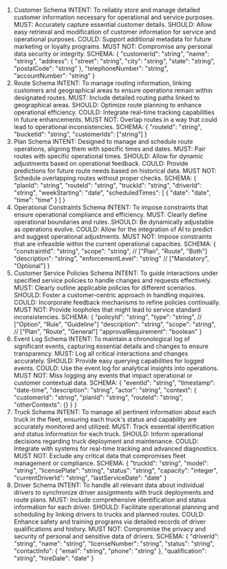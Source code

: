 1. Customer Schema
INTENT: To reliably store and manage detailed customer information necessary for operational and service purposes.
MUST: Accurately capture essential customer details.
SHOULD: Allow easy retrieval and modification of customer information for service and operational purposes.
COULD: Support additional metadata for future marketing or loyalty programs.
MUST NOT: Compromise any personal data security or integrity.
SCHEMA:
{
  "customerId": "string",
  "name": "string",
  "address": {
    "street": "string",
    "city": "string",
    "state": "string",
    "postalCode": "string"
  },
  "telephoneNumber": "string",
  "accountNumber": "string"
}
2. Route Schema
INTENT: To manage routing information, linking customers and geographical areas to ensure operations remain within designated routes.
MUST: Include detailed routing paths linked to geographical areas.
SHOULD: Optimize route planning to enhance operational efficiency.
COULD: Integrate real-time tracking capabilities in future enhancements.
MUST NOT: Overlap routes in a way that could lead to operational inconsistencies.
SCHEMA:
{
  "routeId": "string",
  "bucketId": "string",
  "customerIds": ["string"]
}
3. Plan Schema
INTENT: Designed to manage and schedule route operations, aligning them with specific times and dates.
MUST: Pair routes with specific operational times.
SHOULD: Allow for dynamic adjustments based on operational feedback.
COULD: Provide predictions for future route needs based on historical data.
MUST NOT: Schedule overlapping routes without proper checks.
SCHEMA:
{
  "planId": "string",
  "routeId": "string",
  "truckId": "string",
  "driverId": "string",
  "weekStarting": "date",
  "scheduledTimes": [
    {
      "date": "date",
      "time": "time"
    }
  ]
}
4. Operational Constraints Schema
INTENT: To impose constraints that ensure operational compliance and efficiency.
MUST: Clearly define operational boundaries and rules.
SHOULD: Be dynamically adjustable as operations evolve.
COULD: Allow for the integration of AI to predict and suggest operational adjustments.
MUST NOT: Impose constraints that are infeasible within the current operational capacities.
SCHEMA:
{
  "constraintId": "string",
  "scope": "string", // ["Plan", "Route", "Both"]
  "description": "string",
  "enforcementLevel": "string" // ["Mandatory", "Optional"]
}
5. Customer Service Policies Schema
INTENT: To guide interactions under specified service policies to handle changes and requests effectively.
MUST: Clearly outline applicable policies for different scenarios.
SHOULD: Foster a customer-centric approach in handling inquiries.
COULD: Incorporate feedback mechanisms to refine policies continually.
MUST NOT: Provide loopholes that might lead to service standard inconsistencies.
SCHEMA:
{
  "policyId": "string",
  "type": "string", // ["Option", "Rule", "Guideline"]
  "description": "string",
  "scope": "string", // ["Plan", "Route", "General"]
  "approvalRequirement": "boolean"
}
6. Event Log Schema
INTENT: To maintain a chronological log of significant events, capturing essential details and changes to ensure transparency.
MUST: Log all critical interactions and changes accurately.
SHOULD: Provide easy querying capabilities for logged events.
COULD: Use the event log for analytical insights into operations.
MUST NOT: Miss logging any events that impact operational or customer contextual data.
SCHEMA:
{
  "eventId": "string",
  "timestamp": "date-time",
  "description": "string",
  "actor": "string",
  "context": {
    "customerId": "string",
    "planId": "string",
    "routeId": "string",
    "otherContexts": {}
  }
}
7. Truck Schema
INTENT: To manage all pertinent information about each truck in the fleet, ensuring each truck's status and capability are accurately monitored and utilized.
MUST: Track essential identification and status information for each truck.
SHOULD: Inform operational decisions regarding truck deployment and maintenance.
COULD: Integrate with systems for real-time tracking and advanced diagnostics.
MUST NOT: Exclude any critical data that compromises fleet management or compliance.
SCHEMA:
{
  "truckId": "string",
  "model": "string",
  "licensePlate": "string",
  "status": "string",
  "capacity": "integer",
  "currentDriverId": "string",
  "lastServiceDate": "date"
}
8. Driver Schema
INTENT: To handle all relevant data about individual drivers to synchronize driver assignments with truck deployments and route plans.
MUST: Include comprehensive identification and status information for each driver.
SHOULD: Facilitate operational planning and scheduling by linking drivers to trucks and planned routes.
COULD: Enhance safety and training programs via detailed records of driver qualifications and history.
MUST NOT: Compromise the privacy and security of personal and sensitive data of drivers.
SCHEMA:
{
  "driverId": "string",
  "name": "string",
  "licenseNumber": "string",
  "status": "string",
  "contactInfo": {
    "email": "string",
    "phone": "string"
  },
  "qualification": "string",
  "hireDate": "date"
}
